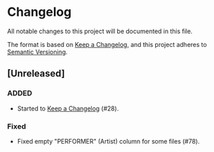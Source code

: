 # Changelog

All notable changes to this project will be documented in this file.

The format is based on [Keep a Changelog](https://keepachangelog.com/en/1.1.0/),
and this project adheres to [Semantic Versioning](https://semver.org/spec/v2.0.0.html).

## [Unreleased]

### ADDED

- Started to [Keep a Changelog](https://keepachangelog.com/en/1.1.0/) (#28).

### Fixed

- Fixed empty "PERFORMER" (Artist) column for some files (#78).
